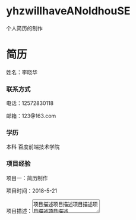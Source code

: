 # yhzwillhaveANoldhouSE
个人简历的制作
<h1>简历</h1>
<p>姓名：<span>李晓华</span></p>
<div>
  <h3>联系方式</h3>
  <p>电话：<span>12572830118</span></p>
  <p>邮箱：<span>123@163.com</span></p>
</div>
<div>
  <h3>学历</h3>
  <p>本科  百度前端技术学院</p>
</div>
  <h3>项目经验</h3>
<div>
  <p>项目一：<span>简历制作</span></p>
  <p>项目时间：<span>2018-5-21</span></p>
  <p>项目描述：<textarea>项目描述项目描述项目描述项目描述项目描述</textarea></p>
</div>

